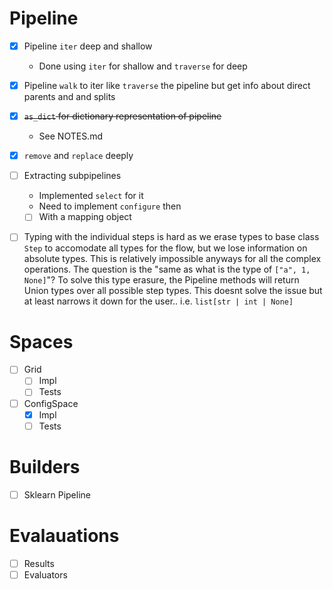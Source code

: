 # Pipeline
- [x] Pipeline `iter` deep and shallow
  * Done using `iter` for shallow and `traverse` for deep
- [x] Pipeline `walk` to iter like `traverse` the pipeline but get info about direct
parents and and splits 
- [x] ~~`as_dict` for dictionary representation of pipeline~~
  * See NOTES.md
- [x] `remove` and `replace` deeply
- [ ] Extracting subpipelines
  * Implemented `select` for it
  * Need to implement `configure` then
  - [ ] With a mapping object
- [ ] Typing with the individual steps is hard as we erase types to base class `Step` to accomodate
    all types for the flow, but we lose information on absolute types. This is relatively impossible
    anyways for all the complex operations. The question is the "same as what is the type of `["a", 1, None]`"?
    To solve this type erasure, the Pipeline methods will return Union types over all possible step types.
    This doesnt solve the issue but at least narrows it down for the user.. i.e. `list[str | int | None]`
    

# Spaces
- [ ] Grid
  - [ ] Impl
  - [ ] Tests
- [ ] ConfigSpace
  - [x] Impl
  - [ ] Tests

# Builders
- [ ] Sklearn Pipeline

# Evalauations
- [ ] Results
- [ ] Evaluators
